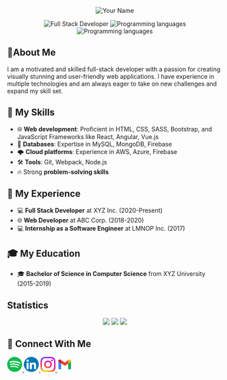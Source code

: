 
<p align="center">
  <img src="https://raw.githubusercontent.com/yourusername/yourusername/master/path/to/your/image" alt="Your Name" width="200" height="200"/>
</p>

<p align="center">
  <img src="https://img.shields.io/badge/Developer-Full-Stack-blueviolet?style=flat-square" alt="Full Stack Developer" />
  <img src="https://img.shields.io/badge/Languages-JavaScript, Python, Java, C%23, TypeScript-brightgreen?style=flat-square" alt="Programming languages"/>
  <img src="https://img.shields.io/badge/Tools-JavaScript, Python, Java, C%23, TypeScript-brightgreen?style=flat-square" alt="Programming languages"/>
</p>

## 📄About Me

I am a motivated and skilled full-stack developer with a passion for creating visually stunning and user-friendly web applications. I have experience in multiple technologies and am always eager to take on new challenges and expand my skill set.

## 🚀 My Skills

- 🌐 **Web development**: Proficient in HTML, CSS, SASS, Bootstrap, and JavaScript Frameworks like React, Angular, Vue.js
- 💾 **Databases**: Expertise in MySQL, MongoDB, Firebase
- 🌩️ **Cloud platforms**: Experience in AWS, Azure, Firebase
- 🛠️ **Tools**: Git, Webpack, Node.js
- 🔥 Strong **problem-solving skills**

## 🚀 My Experience
- 💻 **Full Stack Developer** at XYZ Inc. (2020-Present)
- 🌐 **Web Developer** at ABC Corp. (2018-2020)
- 💻 **Internship as a Software Engineer** at LMNOP Inc. (2017)
## 🎓 My Education
- 🎓 **Bachelor of Science in Computer Science** from XYZ University (2015-2019)

## Statistics

<div align="center">
    <img src="https://github-readme-stats.vercel.app/api?username=Alibakhshov&show_icons=true&theme=dark"/>
    <img src="https://github-readme-streak-stats.herokuapp.com/?user=Alibakhshov&theme=dark"/>
    <img src="https://github-readme-stats.vercel.app/api/top-langs?username=Alibakhshov&layout=compact&theme=dark"/>
</div>


## 🔗 Connect With Me
<a href="https://open.spotify.com/playlist/7KmIUNWrK8wEHfQcQfFrQ1?si=0e2d44043b5a40a4">
    <img height="35" src="img/spotify.png"/>
</a>

<a href="https://www.linkedin.com/in/alibakhshov/">
    <img height="35" src="img/linkedin.png"/>
</a>

<a href="https://www.instagram.com/alibaxshovv/?next=%2F">
    <img height="35" src="img/instagram.png"/>
</a>

<a href="">
    <img height="35" flex-direction= "column" src="img/gmail.png"/>
</a>
